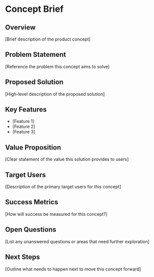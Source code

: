 # Concept Brief

## Overview

[Brief description of the product concept]

## Problem Statement

[Reference the problem this concept aims to solve]

## Proposed Solution

[High-level description of the proposed solution]

## Key Features

- [Feature 1]
- [Feature 2]
- [Feature 3]

## Value Proposition

[Clear statement of the value this solution provides to users]

## Target Users

[Description of the primary target users for this concept]

## Success Metrics

[How will success be measured for this concept?]

## Open Questions

[List any unanswered questions or areas that need further exploration]

## Next Steps

[Outline what needs to happen next to move this concept forward]